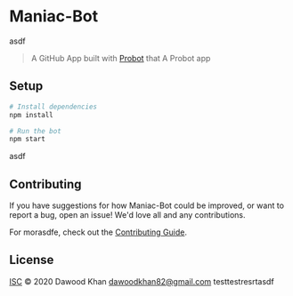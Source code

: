 # Maniac-Bot
asdf
> A GitHub App built with [Probot](https://github.com/probot/probot) that A Probot app

## Setup

```sh
# Install dependencies
npm install

# Run the bot
npm start
```
asdf
## Contributing

If you have suggestions for how Maniac-Bot could be improved, or want to report a bug, open an issue! We'd love all and any contributions.

For morasdfe, check out the [Contributing Guide](CONTRIBUTING.md).

## License

[ISC](LICENSE) © 2020 Dawood Khan <dawoodkhan82@gmail.com>
testtestresrtasdf
